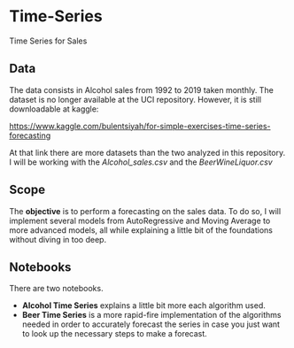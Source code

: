 # Time-Series
Time Series for Sales 


## **Data**

The data consists in Alcohol sales from 1992 to 2019 taken monthly. The dataset is no longer available at the UCI repository. However, it is still downloadable at kaggle:

https://www.kaggle.com/bulentsiyah/for-simple-exercises-time-series-forecasting

At that link there are more datasets than the two analyzed in this repository. I will be working with the *Alcohol_sales.csv* and the *BeerWineLiquor.csv*


## **Scope**

The **objective** is to perform a forecasting on the sales data. To do so, I will implement several models from AutoRegressive and Moving Average to more advanced models, all while explaining a little bit of the foundations without diving in too deep.

## Notebooks

There are two notebooks.

- **Alcohol Time Series**  explains a little bit more each algorithm used.
- **Beer Time Series**  is a more rapid-fire implementation of the algorithms needed in order to accurately forecast the series in case you just want to look up the necessary steps to make a forecast.
